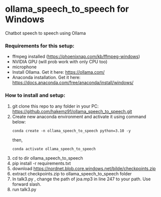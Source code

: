 # ollama_speech_to_speech for Windows
Chatbot speech to speech using Ollama
### Requirements for this setup:
- ffmpeg installed (https://phoenixnap.com/kb/ffmpeg-windows)
- NVIDIA GPU (will prob work with only CPU too)
- microphone
- Install Ollama. Get it here: https://ollama.com/
- Anaconda installation. Get it here: https://docs.anaconda.com/free/anaconda/install/windows/

### How to install and setup:

1. git clone this repo to any folder in your PC: https://github.com/hakemz91/ollama_speech_to_speech.git
2. Create new anaconda environment and activate it using command below:
   ```
   conda create -n ollama_speech_to_speech python=3.10 -y
   ```
   then,
   ```
   conda activate ollama_speech_to_speech
   ```
4. cd to dir ollama_speech_to_speech
5. pip install -r requirements.txt
6. download https://nordnet.blob.core.windows.net/bilde/checkpoints.zip
7. extract checkpoints.zip to ollama_speech_to_speech folder
8. In talk3.py , change the path of joa.mp3 in line 247 to your path. Use forward slash.
9. run talk3.py

